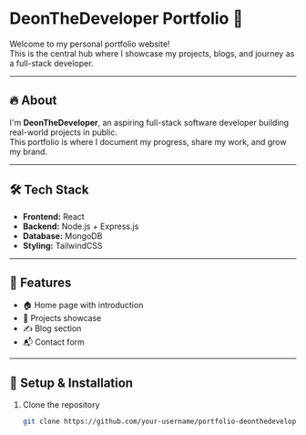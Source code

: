 # DeonTheDeveloper Portfolio 🚀

Welcome to my personal portfolio website!  
This is the central hub where I showcase my projects, blogs, and journey as a full-stack developer.

---

## 🔥 About
I'm **DeonTheDeveloper**, an aspiring full-stack software developer building real-world projects in public.  
This portfolio is where I document my progress, share my work, and grow my brand.

---

## 🛠️ Tech Stack
- **Frontend:** React 
- **Backend:** Node.js + Express.js  
- **Database:** MongoDB  
- **Styling:** TailwindCSS  

---

## 📂 Features
- 🏠 Home page with introduction  
- 💼 Projects showcase  
- ✍️ Blog section  
- 📬 Contact form  

---

## 🚀 Setup & Installation
1. Clone the repository  
   ```bash
   git clone https://github.com/your-username/portfolio-deonthedeveloper.git
